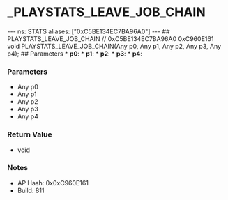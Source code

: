 # _PLAYSTATS_LEAVE_JOB_CHAIN

--- ns: STATS aliases: ["0xC5BE134EC7BA96A0"] --- ## PLAYSTATS_LEAVE_JOB_CHAIN  // 0xC5BE134EC7BA96A0 0xC960E161 void PLAYSTATS_LEAVE_JOB_CHAIN(Any p0, Any p1, Any p2, Any p3, Any p4);  ## Parameters * **p0**: * **p1**: * **p2**: * **p3**: * **p4**:

### Parameters
* Any p0
* Any p1
* Any p2
* Any p3
* Any p4

### Return Value
* void

### Notes
* AP Hash: 0x0xC960E161
* Build: 811

